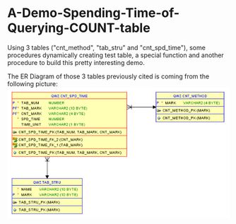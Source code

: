 # A-Demo-Spending-Time-of-Querying-COUNT-table
Using 3 tables ("cnt_method", "tab_stru" and "cnt_spd_time"), some procedures dynamically creating test table, a special function and another procedure to build this pretty interesting demo.

The ER Diagram of those 3 tables previously cited is coming from the following picture:
![Image_text](https://github.com/guestart/A-Demo-Spending-Time-of-Querying-COUNT-table/blob/master/picture/ERD.png)
